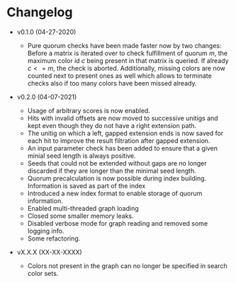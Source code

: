 # Changelog

* v0.1.0 (04-27-2020)
  - Pure quorum checks have been made faster now by two changes: Before a matrix
    is iterated over to check fulfillment of quorum $`m`$, the maximum color id 
    $`c`$ being present in that matrix is queried. If already $`c <= m`$, 
    the check is aborted. 
    Additionally, missing colors are now counted next to present ones as well 
    which allows to terminate checks also if too many colors have been missed 
    already.

* v0.2.0 (04-07-2021)
  - Usage of arbitrary scores is now enabled.
  - Hits with invalid offsets are now moved to successive unitigs and kept even 
    though they do not have a right extension path.
  - The unitig on which a left, gapped extension ends is now saved for each hit 
    to improve the result filtration after gapped extension.
  - An input parameter check has been added to ensure that a given minial seed 
    length is always positive.
  - Seeds that could not be extended without gaps are no longer discarded if 
    they are longer than the minimal seed length.
  - Quorum precalculation is now possible during index building. Information is
    saved as part of the index
  - Introduced a new index format to enable storage of quorum information.
  - Enabled multi-threaded graph loading
  - Closed some smaller memory leaks.
  - Disabled verbose mode for graph reading and removed some logging info.
  - Some refactoring.

* vX.X.X (XX-XX-XXXX)
  - Colors not present in the graph can no longer be specified in search color
    sets.